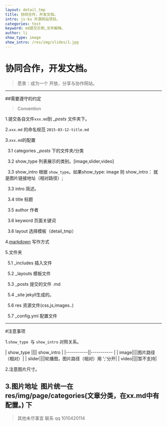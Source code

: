 ```yaml
---
layout: detail_tmp
title: 协同合作，开发文档。
intro: js-ku 开源网站项目。
categories: test
keyword: md提交示例,文件解释。
author: li
show_type: image
show_intro: /res/img/slides/1.jpg
---
```

# 协同合作，开发文档。

>愿景：成为一个 开放，分享与协作网站。 

------

##需要遵守的约定 

>Convention 

1.提交各自文件`xxx.md`到 *_posts* 文件夹下。 

2.`xxx.md` 的命名规范 `2015-03-12-title.md`

3.`xxx.md`的配置 

&nbsp;&nbsp;3.1 categories *_posts* 下的文件夹/分类 

&nbsp;&nbsp;3.2 show_type 列表展示的类别。[image,slider,video]

&nbsp;&nbsp;3.3 show_intro 根据 `show_type`。如果show_type: image 则 show_intro： 就是图片链接地址（相对路径）;

&nbsp;&nbsp;3.3 intro 简述。

&nbsp;&nbsp;3.4 title 标题
 
&nbsp;&nbsp;3.5 author 作者
 
&nbsp;&nbsp;3.6 keyword 页面关键词
 
&nbsp;&nbsp;3.6 layout 选择模板（detail_tmp）

4.[markdown](http://lixiaoshenxian.com/markdown.html) 写作方式 

5.文件夹

&nbsp;&nbsp;5.1 _includes 插入文件 

&nbsp;&nbsp;5.2 _layouts 模板文件

&nbsp;&nbsp;5.3 _posts 提交的文件 .md

&nbsp;&nbsp;5.4 _site jekyll生成的。

&nbsp;&nbsp;5.6 res 资源文件(css,js,images..)

&nbsp;&nbsp;5.7 _config.yml 配置文件


------------------ 
#注意事项 

1.`show_type `与 `show_intro` 对照关系。 


| show_type ||||      show_intro      |
|-----------||----------- |
| image||||图片路径（相对）| 
| slider||||轮播图，图片路径（相对）用 ';'分开|
| video||||暂不支持|

2.注意图片尺寸。 

3.图片地址
&nbsp;图片统一在 res/img/page/categories(文章分类，在xx.md中有配置。) 下
------

>其他未尽事宜 联系 qq 1010420114


